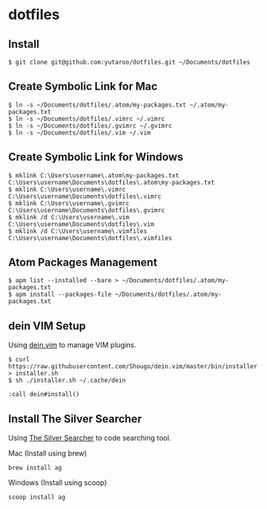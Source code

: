 # dotfiles



## Install
```
$ git clone git@github.com:yutaroo/dotfiles.git ~/Documents/dotfiles
```

## Create Symbolic Link for Mac
```
$ ln -s ~/Documents/dotfiles/.atom/my-packages.txt ~/.atom/my-packages.txt
$ ln -s ~/Documents/dotfiles/.vimrc ~/.vimrc
$ ln -s ~/Documents/dotfiles/.gvimrc ~/.gvimrc
$ ln -s ~/Documents/dotfiles/.vim ~/.vim
```
## Create Symbolic Link for Windows
```
$ mklink C:\Users\username\.atom\my-packages.txt C:\Users\username\Documents\dotfiles\.atom\my-packages.txt
$ mklink C:\Users\username\.vimrc C:\Users\username\Documents\dotfiles\.vimrc
$ mklink C:\Users\username\.gvimrc C:\Users\username\Documents\dotfiles\.gvimrc
$ mklink /d C:\Users\username\.vim C:\Users\username\Documents\dotfiles\.vim
$ mklink /d C:\Users\username\.vimfiles C:\Users\username\Documents\dotfiles\.vimfiles
```


## Atom Packages Management
```
$ apm list --installed --bare > ~/Documents/dotfiles/.atom/my-packages.txt
$ apm install --packages-file ~/Documents/dotfiles/.atom/my-packages.txt
```

## dein VIM Setup
Using [dein.vim](https://github.com/Shougo/dein.vim) to manage VIM plugins.
```
$ curl https://raw.githubusercontent.com/Shougo/dein.vim/master/bin/installer.sh > installer.sh
$ sh ./installer.sh ~/.cache/dein
```

```
:call dein#install()
```

## Install The Silver Searcher
Using [The Silver Searcher](https://github.com/ggreer/the_silver_searcher) to code searching tool.

Mac (Install using brew)
```
brew install ag
```

Windows (Install using scoop)
```
scoop install ag
```
